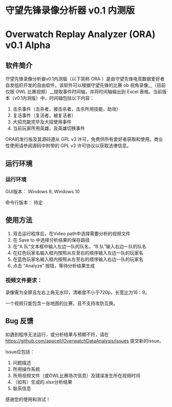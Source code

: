 # 守望先锋录像分析器 v0.1 内测版

# Overwatch Replay Analyzer (ORA) v0.1 Alpha

## 软件简介

守望先锋录像分析器v0.1内测版（以下简称 ORA ）是由守望先锋电竞数据爱好者自发组织开发的自由软件。该软件可以根据守望先锋的比赛 ob 视角录像__（目前仅限 OWL 比赛视频）__提取事件时间轴，并将时间轴输出到 Excel 表格。当前版本（v0.1内测版）中，时间轴包括以下内容：

1. 击杀事件（击杀者，被击杀者，击杀所用技能，助攻）
2. 复活事件（复活者，被复活者）
3. 大招充能完毕及大招使用事件
4. 当前玩家所用英雄，及英雄切换事件

ORA的发行版及其源码遵从 GPL v3 许可，免费供所有爱好者获取和使用。商业性使用请参阅源码中附带的 GPL v3 许可协议以获取法律信息。

## 运行环境

### 运行环境

GUI版本： Windows 8, Windows 10

命令行版本： 待定

## 使用方法

1. 双击运行程序后，在Video path中选择需要分析的视频文件
2. 在 Save to 中选择分析结果的保存路径
3. 在“A 队”文本框中输入左边一队的队名，“B 队”输入右边一队的队名
4. 在红色玩家名输入框内按照从左至右的顺序输入左边一队的玩家名
5. 在蓝色玩家名输入框内按照从左至右的顺序输入右边一队的玩家名
6. 点击 “Analyze” 按钮，等待分析结果生成

### 视频文件要求： 

录像需为全屏且左右上角无水印，清晰度不小于720p，长宽比为16：9。

一个视频只能包含一张地图的比赛，且不支持攻防互换。

## Bug 反馈

如遇到程序无法运行，或分析结果与预期不符，请在 https://github.com/appcell/OverwatchDataAnalysis/issues 提交新的issue。

Issue应包括：
1. 问题描述
1. 所用操作系统
2. 所用视频文件（或OWL比赛场次信息）及错误发生所在视频时间
3. （如有）生成的.xlsx分析结果
4. 联系信息

感谢您的使用和测试！
